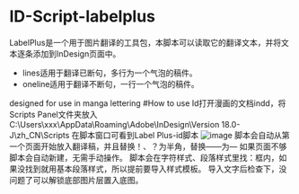 # ID-Script-labelplus
LabelPlus是一个用于图片翻译的工具包，本脚本可以读取它的翻译文本，并将文本逐条添加到InDesign页面中。
- lines适用于翻译已断句，多行为一个气泡的稿件。
- oneline适用于翻译不断句，一行一个气泡的稿件。

designed for use in manga lettering
#How to use
Id打开漫画的文档indd，将Scripts Panel文件夹放入
C:\Users\xxx\AppData\Roaming\Adobe\InDesign\Version 18.0-J\zh_CN\Scripts
在脚本窗口可看到Label Plus-id脚本
![image](https://github.com/user-attachments/assets/61d00913-12b6-4f5e-bbd6-5fb9a97e0381)
脚本会自动从第一个页面开始放入翻译稿，并且替换！、？为半角，替换——为—
如果页面不够脚本会自动新建，无需手动操作。
脚本会在字符样式、段落样式里找：框内，如果没找到就用基本段落样式，所以提前要导入样式模板。
导入文字后检查下，没问题了可以解锁底部图片层置入底图。
